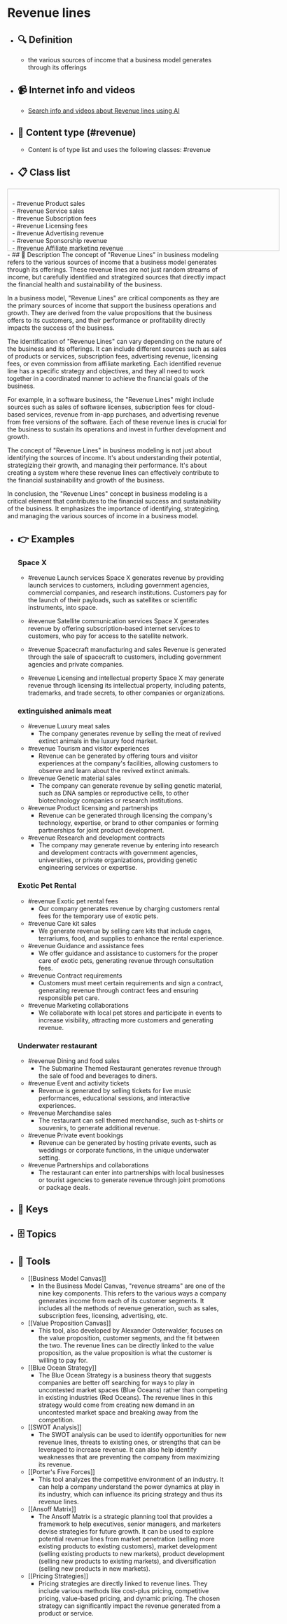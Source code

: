 # Revenue lines
- ## 🔍 Definition
  - the various sources of income that a business model generates through its offerings
- ## 📹 Internet info and videos
  - [Search info and videos about Revenue lines using AI](https://www.perplexity.ai/search?q=videos+about+Revenue+lines:+the+various+sources+of+income+that+a+business+model+generates+through+its+offerings
)
- ## 📰 Content type (#revenue)
  - Content is of type list and uses the following classes: #revenue

- ## 📋 Class list

<div style='max-height: 120px; overflow-y: auto; border: 1px solid #ccc; padding: 10px; width: 600px;'>
  <ul style='list-style-type: none; padding-left: 0;'>


<li>- #revenue  Product sales</li>
<li>- #revenue  Service sales</li>
<li>- #revenue  Subscription fees</li>
<li>- #revenue  Licensing fees</li>
<li>- #revenue  Advertising revenue</li>
<li>- #revenue  Sponsorship revenue</li>
<li>- #revenue  Affiliate marketing revenue</li>
<li>- #revenue  Commission fees</li>
<li>- #revenue  Transaction fees</li>
<li>- #revenue  Data monetization</li>
<li>- #revenue  In-app purchases</li>
<li>- #revenue  E-commerce sales</li>
<li>- #revenue  Rental fees</li>
<li>- #revenue  Membership fees</li>
<li>- #revenue  Consulting fees</li>
<li>- #revenue  Training fees</li>
<li>- #revenue  Licensing intellectual property</li>
<li>- #revenue  White-labeling fees</li>
<li>- #revenue  Royalties</li>
<li>- #revenue  Franchise fees</li>
<li>- #revenue  Event ticket sales</li>
<li>- #revenue  App sales</li>
<li>- #revenue  Marketplace fees</li>
<li>- #revenue  Reseller fees</li>
<li>- #revenue  Lead generation fees</li>
<li>- #revenue  Maintenance fees</li>
<li>- #revenue  Upfront setup fees</li>
<li>- #revenue  Data storage fees</li>
<li>- #revenue  API access fees</li>
<li>- #revenue  Customization fees</li>
<li>- #revenue  On-demand services fees</li>
<li>- #revenue  Subscription box sales</li>
<li>- #revenue  Crowdfunding revenue</li>
<li>- #revenue  Crowdsourced funding revenue</li>
<li>- #revenue  Donations</li>
<li>- #revenue  Grants</li>
<li>- #revenue  Government contracts</li>
<li>- #revenue  Content licensing fees</li>
<li>- #revenue  Product placement fees</li>
<li>- #revenue  Influencer marketing revenue</li>
<li>- #revenue  Rental income</li>
<li>- #revenue  Affiliate partnerships</li>
<li>- #revenue  White paper or research report sales</li>
<li>- #revenue  Webinar or online course fees</li>
<li>- #revenue  Sponsored content revenue</li>
<li>- #revenue  Market research fees</li>
<li>- #revenue  Performance-based fees</li>
<li>- #revenue  Installment payment fees</li>
<li>- #revenue  Licensing software or technology</li>
<li>- #revenue  API integration fees</li>
<li>- #revenue  Virtual event ticket sales</li>
<li>- #revenue  Subscription-based content access fees</li>
<li>- #revenue  Licensing brand or trademark</li>
<li>- #revenue  Sales of merchandise or branded products</li>
<li>- #revenue  Product warranties or insurance sales</li>
<li>- #revenue  Revenue from app monetization strategies (e.g., ads, in-app purchases)</li>
<li>- #revenue  On-demand delivery fees</li>
<li>- #revenue  Data analysis or insights fees</li>
<li>- #revenue  Licensing user-generated content</li>
<li>- #revenue  Revenue from strategic partnerships or alliances</li>
<li>- #revenue  Data analytics services</li>
<li>- #revenue  Digital marketing services</li>
<li>- #revenue  Content creation and writing services</li>
<li>- #revenue  Social media management services</li>
<li>- #revenue  Search engine optimization (SEO) services</li>
<li>- #revenue  Graphic design services</li>
<li>- #revenue  Web development and design services</li>
<li>- #revenue  IT consulting services</li>
<li>- #revenue  Project management services</li>
<li>- #revenue  Software-as-a-Service (SaaS) subscriptions</li>
<li>- #revenue  Cloud storage and hosting fees</li>
<li>- #revenue  Virtual reality (VR) or augmented reality (AR) experiences fees</li>
<li>- #revenue  Gaming app or platform revenue</li>
<li>- #revenue  E-learning course sales</li>
<li>- #revenue  Subscription-based research or industry reports</li>
<li>- #revenue  Intellectual property licensing (patents, trademarks, copyrights)</li>
<li>- #revenue  Affiliate e-commerce partnerships</li>
<li>- #revenue  Custom software development services</li>
<li>- #revenue  On-demand professional services (e.g., legal, accounting)</li>
<li>- #revenue  Data cleansing or enrichment services</li>
<li>- #revenue  Translation or localization services</li>
<li>- #revenue  Business intelligence services</li>
<li>- #revenue  API usage fees for third-party integrations</li>
<li>- #revenue  Print-on-demand merchandise sales</li>
<li>- #revenue  Licensing music or audio content</li>
<li>- #revenue  Licensing video content or footage</li>
<li>- #revenue  Software development kits (SDK) licensing fees</li>
<li>- #revenue  Subscription-based software updates or support</li>
<li>- #revenue  Digital asset sales (e.g., photos, illustrations)</li>
<li>- #revenue  Virtual reality (VR) equipment rentals</li>
<li>- #revenue  Digital advertising targeting or personalization fees</li>
<li>- #revenue  White-label software solutions</li>
<li>- #revenue  Revenue sharing partnerships with other businesses</li>
<li>- #revenue  In-person or online event ticket sales</li>
<li>- #revenue  Managed hosting services</li>
<li>- #revenue  Ad space rentals (billboards, digital displays)</li>
<li>- #revenue  E-commerce dropshipping partnerships</li>
<li>- #revenue  Product integration fees (integrating with other platforms or tools)</li>
<li>- #revenue  Intellectual property infringement settlements</li>
<li>- #revenue  Patent licensing fees</li>

  </ul>
</div>
- ## 📖 Description
  The concept of "Revenue Lines" in business modeling refers to the various sources of income that a business model generates through its offerings. These revenue lines are not just random streams of income, but carefully identified and strategized sources that directly impact the financial health and sustainability of the business.
  
  In a business model, "Revenue Lines" are critical components as they are the primary sources of income that support the business operations and growth. They are derived from the value propositions that the business offers to its customers, and their performance or profitability directly impacts the success of the business.
  
  The identification of "Revenue Lines" can vary depending on the nature of the business and its offerings. It can include different sources such as sales of products or services, subscription fees, advertising revenue, licensing fees, or even commission from affiliate marketing. Each identified revenue line has a specific strategy and objectives, and they all need to work together in a coordinated manner to achieve the financial goals of the business.
  
  For example, in a software business, the "Revenue Lines" might include sources such as sales of software licenses, subscription fees for cloud-based services, revenue from in-app purchases, and advertising revenue from free versions of the software. Each of these revenue lines is crucial for the business to sustain its operations and invest in further development and growth.
  
  The concept of "Revenue Lines" in business modeling is not just about identifying the sources of income. It's about understanding their potential, strategizing their growth, and managing their performance. It's about creating a system where these revenue lines can effectively contribute to the financial sustainability and growth of the business.
  
  In conclusion, the "Revenue Lines" concept in business modeling is a critical element that contributes to the financial success and sustainability of the business. It emphasizes the importance of identifying, strategizing, and managing the various sources of income in a business model.
- ## 👉 Examples
  ### Space X
  - #revenue Launch services
  Space X generates revenue by providing launch services to customers, including government agencies, commercial companies, and research institutions. Customers pay for the launch of their payloads, such as satellites or scientific instruments, into space.
  
  - #revenue Satellite communication services
  Space X generates revenue by offering subscription-based internet services to customers, who pay for access to the satellite network.
  
  - #revenue Spacecraft manufacturing and sales
  Revenue is generated through the sale of spacecraft to customers, including government agencies and private companies.
  
  - #revenue Licensing and intellectual property
  Space X may generate revenue through licensing its intellectual property, including patents, trademarks, and trade secrets, to other companies or organizations.
  
  ### 
  
  ### extinguished animals meat
  - #revenue Luxury meat sales
  	- The company generates revenue by selling the meat of revived extinct animals in the luxury food market.
  - #revenue Tourism and visitor experiences
  	- Revenue can be generated by offering tours and visitor experiences at the company's facilities, allowing customers to observe and learn about the revived extinct animals.
  - #revenue Genetic material sales
  	- The company can generate revenue by selling genetic material, such as DNA samples or reproductive cells, to other biotechnology companies or research institutions.
  - #revenue Product licensing and partnerships
  	- Revenue can be generated through licensing the company's technology, expertise, or brand to other companies or forming partnerships for joint product development.
  - #revenue Research and development contracts
  	- The company may generate revenue by entering into research and development contracts with government agencies, universities, or private organizations, providing genetic engineering services or expertise.
  ### Exotic Pet Rental
  - #revenue Exotic pet rental fees
  	- Our company generates revenue by charging customers rental fees for the temporary use of exotic pets.
  - #revenue Care kit sales
  	- We generate revenue by selling care kits that include cages, terrariums, food, and supplies to enhance the rental experience.
  - #revenue Guidance and assistance fees
  	- We offer guidance and assistance to customers for the proper care of exotic pets, generating revenue through consultation fees.
  - #revenue Contract requirements
  	- Customers must meet certain requirements and sign a contract, generating revenue through contract fees and ensuring responsible pet care.
  - #revenue Marketing collaborations
  	- We collaborate with local pet stores and participate in events to increase visibility, attracting more customers and generating revenue.
  ### Underwater restaurant
  - #revenue Dining and food sales
  	- The Submarine Themed Restaurant generates revenue through the sale of food and beverages to diners.
  - #revenue Event and activity tickets
  	- Revenue is generated by selling tickets for live music performances, educational sessions, and interactive experiences.
  - #revenue Merchandise sales
  	- The restaurant can sell themed merchandise, such as t-shirts or souvenirs, to generate additional revenue.
  - #revenue Private event bookings
  	- Revenue can be generated by hosting private events, such as weddings or corporate functions, in the unique underwater setting.
  - #revenue Partnerships and collaborations
  	- The restaurant can enter into partnerships with local businesses or tourist agencies to generate revenue through joint promotions or package deals.
- ## 🔑 Keys
  
- ## 🗄️ Topics
  
- ## 🧰 Tools
  - [[Business Model Canvas]]
    - In the Business Model Canvas, "revenue streams" are one of the nine key components. This refers to the various ways a company generates income from each of its customer segments. It includes all the methods of revenue generation, such as sales, subscription fees, licensing, advertising, etc.
  - [[Value Proposition Canvas]]
    - This tool, also developed by Alexander Osterwalder, focuses on the value proposition, customer segments, and the fit between the two. The revenue lines can be directly linked to the value proposition, as the value proposition is what the customer is willing to pay for.
  - [[Blue Ocean Strategy]]
    - The Blue Ocean Strategy is a business theory that suggests companies are better off searching for ways to play in uncontested market spaces (Blue Oceans) rather than competing in existing industries (Red Oceans). The revenue lines in this strategy would come from creating new demand in an uncontested market space and breaking away from the competition.
  - [[SWOT Analysis]]
    - The SWOT analysis can be used to identify opportunities for new revenue lines, threats to existing ones, or strengths that can be leveraged to increase revenue. It can also help identify weaknesses that are preventing the company from maximizing its revenue.
  - [[Porter's Five Forces]]
    - This tool analyzes the competitive environment of an industry. It can help a company understand the power dynamics at play in its industry, which can influence its pricing strategy and thus its revenue lines.
  - [[Ansoff Matrix]]
    - The Ansoff Matrix is a strategic planning tool that provides a framework to help executives, senior managers, and marketers devise strategies for future growth. It can be used to explore potential revenue lines from market penetration (selling more existing products to existing customers), market development (selling existing products to new markets), product development (selling new products to existing markets), and diversification (selling new products in new markets).
  - [[Pricing Strategies]]
    - Pricing strategies are directly linked to revenue lines. They include various methods like cost-plus pricing, competitive pricing, value-based pricing, and dynamic pricing. The chosen strategy can significantly impact the revenue generated from a product or service.

